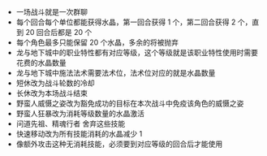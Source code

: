 - 一场战斗就是一次群聊
- 每个回合每个单位都能获得水晶，第一回合获得 1 个，第二回合获得 2 个，直到 20 回合后都是 20 个
- 每个角色最多只能保留 20 个水晶，多余的将被抛弃
- 龙与地下城中的职业特性都有对应等级，这个等级就是该职业特性使用时需要花费的水晶数量
- 龙与地下城中施法法术需要法术位，法术位对应的就是水晶数量
- 短休改为战斗轮数的冷却
- 长休改为本场战斗结束
- 野蛮人威慑之姿改为豁免成功的目标在本次战斗中免疫该角色的威慑之姿
- 野蛮人狂暴改为消耗等级数量的水晶激活
- 问道先祖、精魂行者 舍弃这些技能
- 快速移动改为所有技能消耗的水晶减少 1
- 像额外攻击这种无消耗技能，必须要到对应等级的回合后才能使用
